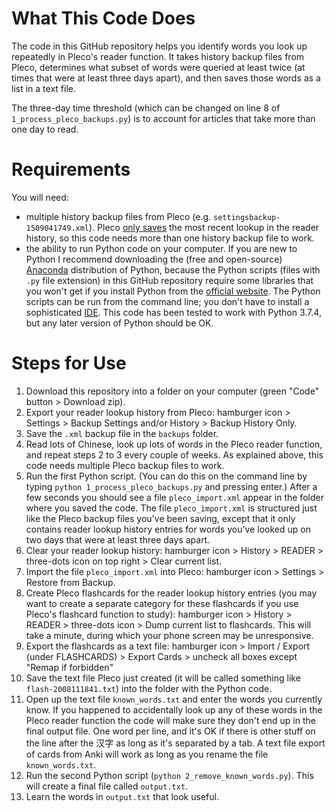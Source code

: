 # What This Code Does

The code in this GitHub repository helps you identify words you look up repeatedly in Pleco's reader function. It takes history backup files from Pleco, determines what subset of words were queried at least twice (at times that were at least three days apart), and then saves those words as a list in a text file.

The three-day time threshold (which can be changed on line 8 of `1_process_pleco_backups.py`) is to account for articles that take more than one day to read.

# Requirements

You will need:

* multiple history backup files from Pleco (e.g. `settingsbackup-1509041749.xml`). Pleco [only saves](https://plecoforums.com/threads/export-search-history-to-text-file.5928/#post-47626) the most recent lookup in the reader history, so this code needs more than one history backup file to work.
* the ability to run Python code on your computer. If you are new to Python I recommend downloading the (free and open-source) [Anaconda](https://www.anaconda.com/products/individual) distribution of Python, because the Python scripts (files with `.py` file extension) in this GitHub repository require some libraries that you won't get if you install Python from the [official website](python.org). The Python scripts can be run from the command line; you don't have to install a sophisticated [IDE](https://en.wikipedia.org/wiki/Integrated_development_environment). This code has been tested to work with Python 3.7.4, but any later version of Python should be OK.

# Steps for Use

1. Download this repository into a folder on your computer (green "Code" button > Download zip).
2. Export your reader lookup history from Pleco: hamburger icon > Settings > Backup Settings and/or History > Backup History Only.
3. Save the `.xml` backup file in the `backups` folder.
4. Read lots of Chinese, look up lots of words in the Pleco reader function, and repeat steps 2 to 3 every couple of weeks. As explained above, this code needs multiple Pleco backup files to work.
5. Run the first Python script. (You can do this on the command line by typing `python 1_process_pleco_backups.py` and pressing enter.) After a few seconds you should see a file `pleco_import.xml` appear in the folder where you saved the code. The file `pleco_import.xml` is structured just like the Pleco backup files you've been saving, except that it only contains reader lookup history entries for words you've looked up on two days that were at least three days apart.
6. Clear your reader lookup history: hamburger icon > History > READER > three-dots icon on top right > Clear current list.
7. Import the file `pleco_import.xml` into Pleco: hamburger icon > Settings > Restore from Backup.
8. Create Pleco flashcards for the reader lookup history entries (you may want to create a separate category for these flashcards if you use Pleco's flashcard function to study): hamburger icon > History > READER > three-dots icon > Dump current list to flashcards. This will take a minute, during which your phone screen may be unresponsive.
9. Export the flashcards as a text file: hamburger icon > Import / Export (under FLASHCARDS) > Export Cards > uncheck all boxes except "Remap if forbidden"
10. Save the text file Pleco just created (it will be called something like `flash-2008111841.txt`) into the folder with the Python code.
11. Open up the text file `known_words.txt` and enter the words you currently know. If you happened to accidentally look up any of these words in the Pleco reader function the code will make sure they don't end up in the final output file. One word per line, and it's OK if there is other stuff on the line after the 汉字 as long as it's separated by a tab. A text file export of cards from Anki will work as long as you rename the file `known_words.txt`.
12. Run the second Python script (`python 2_remove_known_words.py`). This will create a final file called `output.txt`.
13. Learn the words in `output.txt` that look useful.
